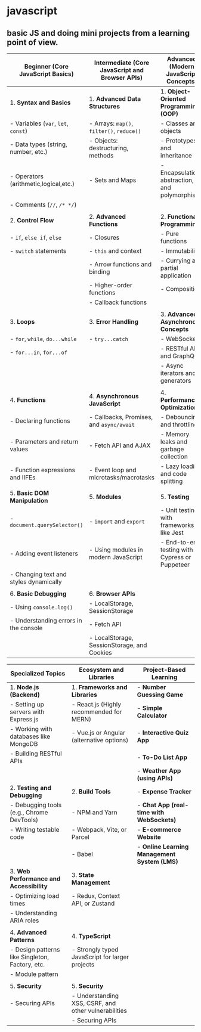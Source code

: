 # javascript 
## basic JS and doing mini projects from a learning point of view.

| **Beginner (Core JavaScript Basics)** | **Intermediate (Core JavaScript and Browser APIs)** | **Advanced (Modern JavaScript Concepts)** |
| ------------------------------------- | --------------------------------------------------- | ----------------------------------------- |
| 1. **Syntax and Basics**              | 1. **Advanced Data Structures**                    | 1. **Object-Oriented Programming (OOP)**  |
| - Variables (`var`, `let`, `const`)   | - Arrays: `map()`, `filter()`, `reduce()`          | - Classes and objects                     |
| - Data types (string, number, etc.)   | - Objects: destructuring, methods                  | - Prototypes and inheritance              |
| - Operators (arithmetic,logical,etc.) | - Sets and Maps                                    | - Encapsulation, abstraction, and polymorphism |
| - Comments (`//`, `/* */`)            |                                                   |                                           |
|                                       |                                                   |                                           |
| 2. **Control Flow**                   | 2. **Advanced Functions**                         | 2. **Functional Programming**             |
| - `if`, `else if`, `else`             | - Closures                                        | - Pure functions                          |
| - `switch` statements                 | - `this` and context                              | - Immutability                            |
|                                       | - Arrow functions and binding                     | - Currying and partial application        |
|                                       | - Higher-order functions                          | - Composition                             |
|                                       | - Callback functions                              |                                           |
|                                       |                                                   |                                           |
| 3. **Loops**                          | 3. **Error Handling**                             | 3. **Advanced Asynchronous Concepts**     |
| - `for`, `while`, `do...while`        | - `try...catch`                                   | - WebSockets                              |
| - `for...in`, `for...of`              |                                                   | - RESTful APIs and GraphQL                |
|                                       |                                                   | - Async iterators and generators          |
|                                       |                                                   |                                           |
| 4. **Functions**                      | 4. **Asynchronous JavaScript**                    | 4. **Performance Optimization**           |
| - Declaring functions                 | - Callbacks, Promises, and `async/await`          | - Debouncing and throttling               |
| - Parameters and return values        | - Fetch API and AJAX                              | - Memory leaks and garbage collection     |
| - Function expressions and IIFEs      | - Event loop and microtasks/macrotasks            | - Lazy loading and code splitting         |
|                                       |                                                   |                                           |
| 5. **Basic DOM Manipulation**         | 5. **Modules**                                    | 5. **Testing**                            |
| - `document.querySelector()`          | - `import` and `export`                           | - Unit testing with frameworks like Jest  |
| - Adding event listeners              | - Using modules in modern JavaScript              | - End-to-end testing with Cypress or Puppeteer |
| - Changing text and styles dynamically|                                                   |                                           |
|                                       |                                                   |                                           |
| 6. **Basic Debugging**                | 6. **Browser APIs**                               |                                           |
| - Using `console.log()`               | - LocalStorage, SessionStorage                    |                                           |
| - Understanding errors in the console | - Fetch API                                       |                                           |
|                                       | - LocalStorage, SessionStorage, and Cookies       |                                           |


| **Specialized Topics**                   | **Ecosystem and Libraries**                      | **Project-Based Learning**                      |
| ---------------------------------------  | ------------------------------------------------ | ----------------------------------------------- |
| 1. **Node.js (Backend)**                 | 1. **Frameworks and Libraries**                  | - **Number Guessing Game**                      |
| - Setting up servers with Express.js     | - React.js (Highly recommended for MERN)         | - **Simple Calculator**                         |
| - Working with databases like MongoDB    | - Vue.js or Angular (alternative options)        | - **Interactive Quiz App**                      |
| - Building RESTful APIs                  |                                                  | - **To-Do List App**                            |
|                                          |                                                  | - **Weather App (using APIs)**                  |
| 2. **Testing and Debugging**             | 2. **Build Tools**                               | - **Expense Tracker**                           |
| - Debugging tools (e.g., Chrome DevTools)| - NPM and Yarn                                   | - **Chat App (real-time with WebSockets)**      |
| - Writing testable code                  | - Webpack, Vite, or Parcel                       | - **E-commerce Website**                        |
|                                          | - Babel                                          | - **Online Learning Management System (LMS)**   |
| 3. **Web Performance and Accessibility** | 3. **State Management**                          |                                                 |
| - Optimizing load times                  | - Redux, Context API, or Zustand                 |                                                 |
| - Understanding ARIA roles               |                                                  |                                                 |
|                                          |                                                  |                                                 |
| 4. **Advanced Patterns**                 | 4. **TypeScript**                                |                                                 |
| - Design patterns like Singleton, Factory, etc. | - Strongly typed JavaScript for larger projects |                                                 |
| - Module pattern                         |                                                  |                                                 |
|                                          |                                                  |                                                 |
| 5. **Security**                          | 5. **Security**                                  |                                                 |
| - Securing APIs                          | - Understanding XSS, CSRF, and other vulnerabilities |                                              |
|                                          | - Securing APIs                                  |                                                 |

